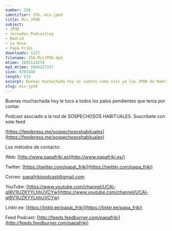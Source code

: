 ```yaml
---
number: 258
identifier: 256.-mis-jpod
title: Mis JPOD
subject:
- JPOD
- Jornadas Podcasting
- Madrid
- La Nave
- Papá Friki
downloads: 1127
filename: 256.MisJPOD.mp3
mtime: 1685124279
mp3_mtime: 1666127337
size: 9703108
length: 533
excerpt: Buenas muchachada hoy os cuento como viví yo las JPOD de Madrid
slug: mis-jpod
---
```

Buenas muchachada hoy le toco a todos los palos pendientes que tenia por contar.

Podcast asociado a la red de SOSPECHOSOS HABITUALES. Suscríbete con este feed

[https://feedpress.me/sospechososhabituales](https://feedpress.me/sospechososhabituales)

Los métodos de contacto:

Web: [http://www.papafriki.es](http://www.papafriki.es/)

Twitter: [https://twitter.com/papa\_friki](https://twitter.com/papa_friki)

Correo: [papafrikipodcast@gmail.com](https://archive.org/details/papafrikipodast@gmail.com)

YouTube: [https://www.youtube.com/channel/UCAl-ql8V1IUZKYYLhhUVCYw](https://www.youtube.com/channel/UCAl-ql8V1IUZKYYLhhUVCYw)

Linktr.ee: [https://linktr.ee/papa\_friki](https://linktr.ee/papa_friki)

Feed Podcast: [http://feeds.feedburner.com/papafriki](http://feeds.feedburner.com/papafriki)